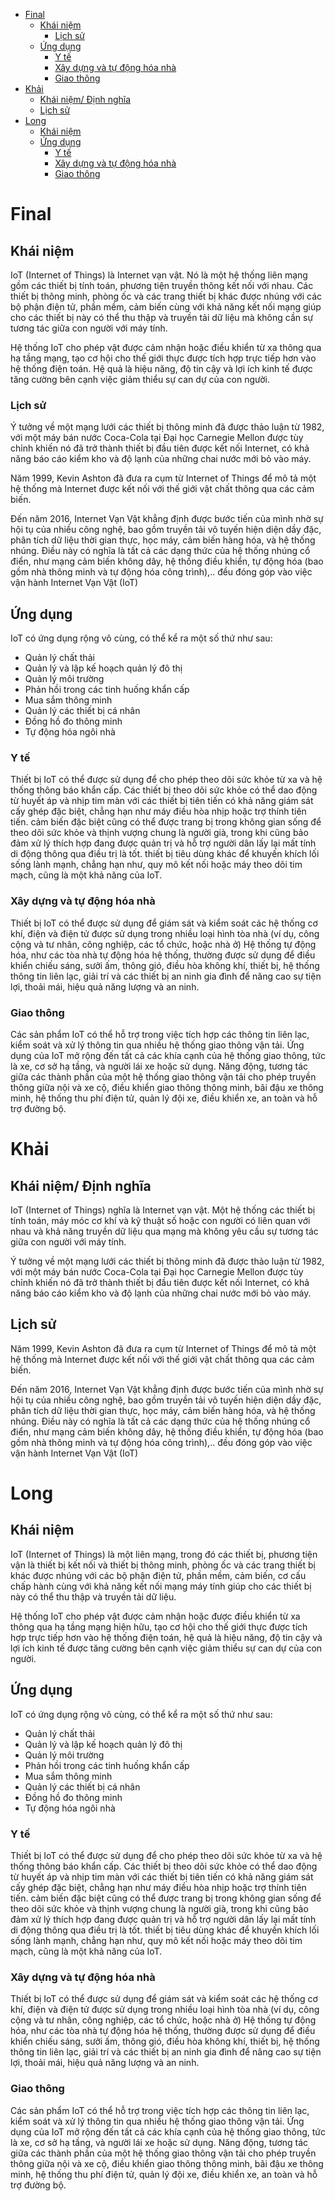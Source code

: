 - [Final](#final)
  - [Khái niệm](#khái-niệm)
    - [Lịch sử](#lịch-sử)
  - [Ứng dụng](#ứng-dụng)
    - [Y tế](#y-tế)
    - [Xây dựng và tự động hóa nhà](#xây-dựng-và-tự-động-hóa-nhà)
    - [Giao thông](#giao-thông)
- [Khải](#khải)
  - [Khái niệm/ Định nghĩa](#khái-niệm-định-nghĩa)
  - [Lịch sử](#lịch-sử-1)
- [Long](#long)
  - [Khái niệm](#khái-niệm-1)
  - [Ứng dụng](#ứng-dụng-1)
    - [Y tế](#y-tế-1)
    - [Xây dựng và tự động hóa nhà](#xây-dựng-và-tự-động-hóa-nhà-1)
    - [Giao thông](#giao-thông-1)

# Final

## Khái niệm

IoT (Internet of Things) là Internet vạn vật. Nó là một hệ thống liên mạng gồm các thiết bị tính toán, phương tiện truyền thông kết nối với nhau. Các thiết bị thông minh, phòng ốc và các trang thiết bị khác được nhúng với các bộ phận điện tử, phần mềm, cảm biến cùng với khả năng kết nối mạng giúp cho các thiết bị này có thể thu thập và truyền tải dữ liệu mà không cần sự tương tác giữa con người với máy tính.

Hệ thống IoT cho phép vật được cảm nhận hoặc điều khiển từ xa thông qua hạ tầng mạng, tạo cơ hội cho thế giới thực được tích hợp trực tiếp hơn vào hệ thống điện toán. Hệ quả là hiệu năng, độ tin cậy và lợi ích kinh tế được tăng cường bên cạnh việc giảm thiểu sự can dự của con người.

### Lịch sử

Ý tưởng về một mạng lưới các thiết bị thông minh đã được thảo luận từ 1982, với một máy bán nước Coca-Cola tại Đại học Carnegie Mellon được tùy chỉnh khiến nó đã trở thành thiết bị đầu tiên được kết nối Internet, có khả năng báo cáo kiểm kho và độ lạnh của những chai nước mới bỏ vào máy.

Năm 1999, Kevin Ashton đã đưa ra cụm từ Internet of Things để mô tả một hệ thống mà Internet được kết nối với thế giới vật chất thông qua các cảm biến.

Đến năm 2016, Internet Vạn Vật khẳng định được bước tiến của mình nhờ sự hội tụ của nhiều công nghệ, bao gồm truyền tải vô tuyến hiện diện dầy đặc, phân tích dữ liệu thời gian thực, học máy, cảm biến hàng hóa, và hệ thống nhúng. Điều này có nghĩa là tất cả các dạng thức của hệ thống nhúng cổ điển, như mạng cảm biến không dây, hệ thống điều khiển, tự động hóa (bao gồm nhà thông minh và tự động hóa công trình),.. đều đóng góp vào việc vận hành Internet Vạn Vật (IoT)

## Ứng dụng

IoT có ứng dụng rộng vô cùng, có thể kể ra một số thứ như sau:

- Quản lý chất thải
- Quản lý và lập kế hoạch quản lý đô thị
- Quản lý môi trường
- Phản hồi trong các tinh huống khẩn cấp
- Mua sắm thông minh
- Quản lý các thiết bị cá nhân
- Đồng hồ đo thông minh
- Tự động hóa ngôi nhà

### Y tế

Thiết bị IoT có thể được sử dụng để cho phép theo dõi sức khỏe từ xa và hệ thống thông báo khẩn cấp. Các thiết bị theo dõi sức khỏe có thể dao động từ huyết áp và nhịp tim màn với các thiết bị tiên tiến có khả năng giám sát cấy ghép đặc biệt, chẳng hạn như máy điều hòa nhịp hoặc trợ thính tiên tiến. cảm biến đặc biệt cũng có thể được trang bị trong không gian sống để theo dõi sức khỏe và thịnh vượng chung là người già, trong khi cũng bảo đảm xử lý thích hợp đang được quản trị và hỗ trợ người dân lấy lại mất tính di động thông qua điều trị là tốt. thiết bị tiêu dùng khác để khuyến khích lối sống lành mạnh, chẳng hạn như, quy mô kết nối hoặc máy theo dõi tim mạch, cũng là một khả năng của IoT.

### Xây dựng và tự động hóa nhà

Thiết bị IoT có thể được sử dụng để giám sát và kiểm soát các hệ thống cơ khí, điện và điện tử được sử dụng trong nhiều loại hình tòa nhà (ví dụ, công cộng và tư nhân, công nghiệp, các tổ chức, hoặc nhà ở) Hệ thống tự động hóa, như các tòa nhà tự động hóa hệ thống, thường được sử dụng để điều khiển chiếu sáng, sưởi ấm, thông gió, điều hòa không khí, thiết bị, hệ thống thông tin liên lạc, giải trí và các thiết bị an ninh gia đình để nâng cao sự tiện lợi, thoải mái, hiệu quả năng lượng và an ninh.

### Giao thông

Các sản phẩm IoT có thể hỗ trợ trong việc tích hợp các thông tin liên lạc, kiểm soát và xử lý thông tin qua nhiều hệ thống giao thông vận tải. Ứng dụng của IoT mở rộng đến tất cả các khía cạnh của hệ thống giao thông, tức là xe, cơ sở hạ tầng, và người lái xe hoặc sử dụng. Năng động, tương tác giữa các thành phần của một hệ thống giao thông vận tải cho phép truyền thông giữa nội và xe cộ, điều khiển giao thông thông minh, bãi đậu xe thông minh, hệ thống thu phí điện tử, quản lý đội xe, điều khiển xe, an toàn và hỗ trợ đường bộ.

# Khải

## Khái niệm/ Định nghĩa

IoT (Internet of Things) nghĩa là Internet vạn vật. Một hệ thống các thiết bị tính toán, máy móc cơ khí và kỹ thuật số hoặc con người có liên quan với nhau và khả năng truyền dữ liệu qua mạng mà không yêu cầu sự tương tác giữa con người với máy tính.

Ý tưởng về một mạng lưới các thiết bị thông minh đã được thảo luận từ 1982, với một máy bán nước Coca-Cola tại Đại học Carnegie Mellon được tùy chỉnh khiến nó đã trở thành thiết bị đầu tiên được kết nối Internet, có khả năng báo cáo kiểm kho và độ lạnh của những chai nước mới bỏ vào máy.

## Lịch sử

Năm 1999, Kevin Ashton đã đưa ra cụm từ Internet of Things để mô tả một hệ thống mà Internet được kết nối với thế giới vật chất thông qua các cảm biến.

Đến năm 2016, Internet Vạn Vật khẳng định được bước tiến của mình nhờ sự hội tụ của nhiều công nghệ, bao gồm truyền tải vô tuyến hiện diện dầy đặc, phân tích dữ liệu thời gian thực, học máy, cảm biến hàng hóa, và hệ thống nhúng. Điều này có nghĩa là tất cả các dạng thức của hệ thống nhúng cổ điển, như mạng cảm biến không dây, hệ thống điều khiển, tự động hóa (bao gồm nhà thông minh và tự động hóa công trình),.. đều đóng góp vào việc vận hành Internet Vạn Vật (IoT)

# Long

## Khái niệm

IoT (Internet of Things) là một liên mạng, trong đó các thiết bị, phương tiện vận là thiết bị kết nối và thiết bị thông minh, phòng ốc và các trang thiết bị khác được nhúng với các bộ phận điện tử, phần mềm, cảm biến, cơ cấu chấp hành cùng với khả năng kết nối mạng máy tính giúp cho các thiết bị này có thể thu thập và truyền tải dữ liệu.

Hệ thống IoT cho phép vật được cảm nhận hoặc được điều khiển từ xa thông qua hạ tầng mạng hiện hữu, tạo cơ hội cho thế giới thực được tích hợp trực tiếp hơn vào hệ thống điện toán, hệ quả là hiệu năng, độ tin cậy và lợi ích kinh tế được tăng cường bên cạnh việc giảm thiểu sự can dự của con người.

## Ứng dụng

IoT có ứng dụng rộng vô cùng, có thể kể ra một số thứ như sau:

- Quản lý chất thải
- Quản lý và lập kế hoạch quản lý đô thị
- Quản lý môi trường
- Phản hồi trong các tinh huống khẩn cấp
- Mua sắm thông minh
- Quản lý các thiết bị cá nhân
- Đồng hồ đo thông minh
- Tự động hóa ngôi nhà

### Y tế

Thiết bị IoT có thể được sử dụng để cho phép theo dõi sức khỏe từ xa và hệ thống thông báo khẩn cấp. Các thiết bị theo dõi sức khỏe có thể dao động từ huyết áp và nhịp tim màn với các thiết bị tiên tiến có khả năng giám sát cấy ghép đặc biệt, chẳng hạn như máy điều hòa nhịp hoặc trợ thính tiên tiến. cảm biến đặc biệt cũng có thể được trang bị trong không gian sống để theo dõi sức khỏe và thịnh vượng chung là người già, trong khi cũng bảo đảm xử lý thích hợp đang được quản trị và hỗ trợ người dân lấy lại mất tính di động thông qua điều trị là tốt. thiết bị tiêu dùng khác để khuyến khích lối sống lành mạnh, chẳng hạn như, quy mô kết nối hoặc máy theo dõi tim mạch, cũng là một khả năng của IoT.

### Xây dựng và tự động hóa nhà

Thiết bị IoT có thể được sử dụng để giám sát và kiểm soát các hệ thống cơ khí, điện và điện tử được sử dụng trong nhiều loại hình tòa nhà (ví dụ, công cộng và tư nhân, công nghiệp, các tổ chức, hoặc nhà ở) Hệ thống tự động hóa, như các tòa nhà tự động hóa hệ thống, thường được sử dụng để điều khiển chiếu sáng, sưởi ấm, thông gió, điều hòa không khí, thiết bị, hệ thống thông tin liên lạc, giải trí và các thiết bị an ninh gia đình để nâng cao sự tiện lợi, thoải mái, hiệu quả năng lượng và an ninh.

### Giao thông

Các sản phẩm IoT có thể hỗ trợ trong việc tích hợp các thông tin liên lạc, kiểm soát và xử lý thông tin qua nhiều hệ thống giao thông vận tải. Ứng dụng của IoT mở rộng đến tất cả các khía cạnh của hệ thống giao thông, tức là xe, cơ sở hạ tầng, và người lái xe hoặc sử dụng. Năng động, tương tác giữa các thành phần của một hệ thống giao thông vận tải cho phép truyền thông giữa nội và xe cộ, điều khiển giao thông thông minh, bãi đậu xe thông minh, hệ thống thu phí điện tử, quản lý đội xe, điều khiển xe, an toàn và hỗ trợ đường bộ.

